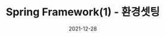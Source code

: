 ---
title:  "Spring Framework(1) - 환경셋팅"

categories:
  - Spring Framework
tags:
  - [Java, Spring Framework]

toc: true
toc_sticky: true
 
date: 2021-12-28
last_modified_at: 2021-12-28
---